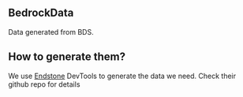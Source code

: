 ## BedrockData
Data generated from BDS. 

## How to generate them?

We use [Endstone](https://github.com/EndstoneMC/endstone) DevTools to generate the data we need.
Check their github repo for details